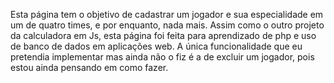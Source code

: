 Esta página tem o objetivo de cadastrar um jogador e sua especialidade em um de quatro times, e por enquanto, nada mais.
Assim como o outro projeto da calculadora em Js, esta página foi feita para aprendizado de php e uso de banco de dados em aplicações web.
A única funcionalidade que eu pretendia implementar mas ainda não o fiz é a de excluir um jogador, pois estou ainda pensando em como fazer.
